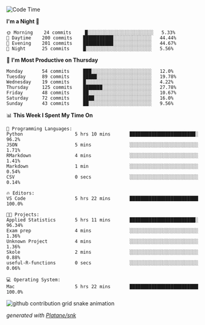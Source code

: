 <!--START_SECTION:waka-->
![Code Time](http://img.shields.io/badge/Code%20Time-251%20hrs%2016%20mins-blue)

**I'm a Night 🦉** 

```text
🌞 Morning    24 commits     █░░░░░░░░░░░░░░░░░░░░░░░░   5.33% 
🌆 Daytime    200 commits    ███████████░░░░░░░░░░░░░░   44.44% 
🌃 Evening    201 commits    ███████████░░░░░░░░░░░░░░   44.67% 
🌙 Night      25 commits     █░░░░░░░░░░░░░░░░░░░░░░░░   5.56%

```
📅 **I'm Most Productive on Thursday** 

```text
Monday       54 commits     ███░░░░░░░░░░░░░░░░░░░░░░   12.0% 
Tuesday      89 commits     █████░░░░░░░░░░░░░░░░░░░░   19.78% 
Wednesday    19 commits     █░░░░░░░░░░░░░░░░░░░░░░░░   4.22% 
Thursday     125 commits    ███████░░░░░░░░░░░░░░░░░░   27.78% 
Friday       48 commits     ██░░░░░░░░░░░░░░░░░░░░░░░   10.67% 
Saturday     72 commits     ████░░░░░░░░░░░░░░░░░░░░░   16.0% 
Sunday       43 commits     ██░░░░░░░░░░░░░░░░░░░░░░░   9.56%

```


📊 **This Week I Spent My Time On** 

```text
💬 Programming Languages: 
Python                   5 hrs 10 mins       ████████████████████████░   96.2% 
JSON                     5 mins              ░░░░░░░░░░░░░░░░░░░░░░░░░   1.71% 
RMarkdown                4 mins              ░░░░░░░░░░░░░░░░░░░░░░░░░   1.41% 
Markdown                 1 min               ░░░░░░░░░░░░░░░░░░░░░░░░░   0.54% 
CSV                      0 secs              ░░░░░░░░░░░░░░░░░░░░░░░░░   0.14%

🔥 Editors: 
VS Code                  5 hrs 22 mins       █████████████████████████   100.0%

🐱‍💻 Projects: 
Applied Statistics       5 hrs 11 mins       ████████████████████████░   96.34% 
Exam prep                4 mins              ░░░░░░░░░░░░░░░░░░░░░░░░░   1.36% 
Unknown Project          4 mins              ░░░░░░░░░░░░░░░░░░░░░░░░░   1.36% 
Skole                    2 mins              ░░░░░░░░░░░░░░░░░░░░░░░░░   0.88% 
useful-R-functions       0 secs              ░░░░░░░░░░░░░░░░░░░░░░░░░   0.06%

💻 Operating System: 
Mac                      5 hrs 22 mins       █████████████████████████   100.0%

```


<!--END_SECTION:waka-->


<!--Snake Game-->
![github contribution grid snake animation](https://raw.githubusercontent.com/viggo-gascou/viggo-gascou/output/github-contribution-grid-snake.svg)

_generated with [Platane/snk](https://github.com/Platane/snk)_
<!--Snake Game-->

